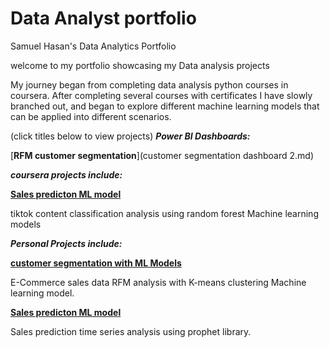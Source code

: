 # Data Analyst portfolio
Samuel Hasan's Data Analytics Portfolio

welcome to my portfolio showcasing my Data analysis projects

My journey began from completing data analysis python courses in coursera. After completing several courses with certificates I have slowly branched out, and began to explore different machine learning models that can be applied into different scenarios. 

(click titles below to view projects)
**_Power BI Dashboards:_** 

[**RFM customer segmentation**](customer segmentation dashboard 2.md)


**_coursera projects include:_**

[**Sales predicton ML model**](tiktok_classification.md)

tiktok content classification analysis using random forest Machine learning models

**_Personal Projects include:_** 

[**customer segmentation with ML Models**](rfm_clustering_analysis.md)

E-Commerce sales data RFM analysis with K-means clustering Machine learning model.

[**Sales predicton ML model**](sales_prediction.md)

Sales prediction time series analysis using prophet library.





